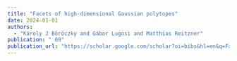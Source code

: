 ```yaml
---
title: "Facets of high-dimensional Gaussian polytopes"
date: 2024-01-01
authors:
  - "Károly J Böröczky and Gábor Lugosi and Matthias Reitzner"
publication: " 69"
publication_url: "https://scholar.google.com/scholar?oi=bibs&hl=en&q=Facets+of+high-dimensional+Gaussian+polytopes"
---
```

